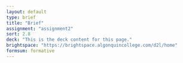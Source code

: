 ```yaml
---
layout: default
type: brief
title: "Brief"
assignment: "assignment2"
sort: 2.8
deck: "This is the deck content for this page."
brightspace: "https://brightspace.algonquincollege.com/d2l/home"
formsum: formative
---
```

